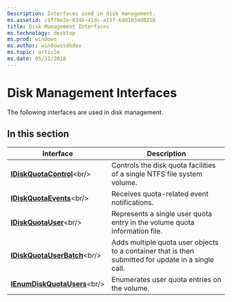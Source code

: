 ```yaml
---
Description: Interfaces used in disk management.
ms.assetid: c1f79e2e-834b-41dc-a15f-6dd1034d021b
title: Disk Management Interfaces
ms.technology: desktop
ms.prod: windows
ms.author: windowssdkdev
ms.topic: article
ms.date: 05/31/2018
---
```


# Disk Management Interfaces

The following interfaces are used in disk management.

## In this section



| Interface                                                     | Description                                                                                                    |
|---------------------------------------------------------------|----------------------------------------------------------------------------------------------------------------|
| [**IDiskQuotaControl**](https://msdn.microsoft.com/en-us/library/Aa365009(v=VS.85).aspx)<br/>     | Controls the disk quota facilities of a single NTFS file system volume.<br/>                             |
| [**IDiskQuotaEvents**](https://msdn.microsoft.com/en-us/library/Aa365031(v=VS.85).aspx)<br/>       | Receives quota-related event notifications.<br/>                                                         |
| [**IDiskQuotaUser**](https://msdn.microsoft.com/en-us/library/Aa365033(v=VS.85).aspx)<br/>           | Represents a single user quota entry in the volume quota information file.<br/>                          |
| [**IDiskQuotaUserBatch**](https://msdn.microsoft.com/en-us/library/Aa365034(v=VS.85).aspx)<br/> | Adds multiple quota user objects to a container that is then submitted for update in a single call.<br/> |
| [**IEnumDiskQuotaUsers**](https://msdn.microsoft.com/en-us/library/Aa365054(v=VS.85).aspx)<br/> | Enumerates user quota entries on the volume.<br/>                                                        |



 

 

 




